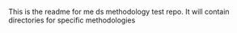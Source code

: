 This is the readme for me ds methodology test repo. It will contain directories for specific methodologies